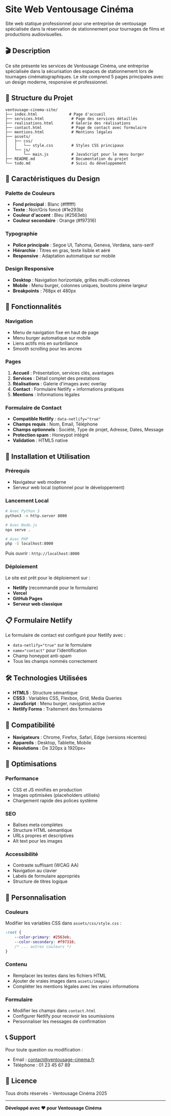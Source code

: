 # Site Web Ventousage Cinéma

Site web statique professionnel pour une entreprise de ventousage spécialisée dans la réservation de stationnement pour tournages de films et productions audiovisuelles.

## 🎬 Description

Ce site présente les services de Ventousage Cinéma, une entreprise spécialisée dans la sécurisation des espaces de stationnement lors de tournages cinématographiques. Le site comprend 5 pages principales avec un design moderne, responsive et professionnel.

## 📁 Structure du Projet

```
ventousage-cinema-site/
├── index.html              # Page d'accueil
├── services.html            # Page des services détaillés
├── realisations.html        # Galerie des réalisations
├── contact.html             # Page de contact avec formulaire
├── mentions.html            # Mentions légales
├── assets/
│   ├── css/
│   │   └── style.css        # Styles CSS principaux
│   └── js/
│       └── main.js          # JavaScript pour le menu burger
├── README.md                # Documentation du projet
└── todo.md                  # Suivi du développement
```

## 🎨 Caractéristiques du Design

### Palette de Couleurs
- **Fond principal** : Blanc (#ffffff)
- **Texte** : Noir/Gris foncé (#1e293b)
- **Couleur d'accent** : Bleu (#2563eb)
- **Couleur secondaire** : Orange (#f97316)

### Typographie
- **Police principale** : Segoe UI, Tahoma, Geneva, Verdana, sans-serif
- **Hiérarchie** : Titres en gras, texte lisible et aéré
- **Responsive** : Adaptation automatique sur mobile

### Design Responsive
- **Desktop** : Navigation horizontale, grilles multi-colonnes
- **Mobile** : Menu burger, colonnes uniques, boutons pleine largeur
- **Breakpoints** : 768px et 480px

## 📱 Fonctionnalités

### Navigation
- Menu de navigation fixe en haut de page
- Menu burger automatique sur mobile
- Liens actifs mis en surbrillance
- Smooth scrolling pour les ancres

### Pages
1. **Accueil** : Présentation, services clés, avantages
2. **Services** : Détail complet des prestations
3. **Réalisations** : Galerie d'images avec overlay
4. **Contact** : Formulaire Netlify + informations pratiques
5. **Mentions** : Informations légales

### Formulaire de Contact
- **Compatible Netlify** : `data-netlify="true"`
- **Champs requis** : Nom, Email, Téléphone
- **Champs optionnels** : Société, Type de projet, Adresse, Dates, Message
- **Protection spam** : Honeypot intégré
- **Validation** : HTML5 native

## 🚀 Installation et Utilisation

### Prérequis
- Navigateur web moderne
- Serveur web local (optionnel pour le développement)

### Lancement Local
```bash
# Avec Python 3
python3 -m http.server 8000

# Avec Node.js
npx serve .

# Avec PHP
php -S localhost:8000
```

Puis ouvrir : `http://localhost:8000`

### Déploiement
Le site est prêt pour le déploiement sur :
- **Netlify** (recommandé pour le formulaire)
- **Vercel**
- **GitHub Pages**
- **Serveur web classique**

## 📋 Formulaire Netlify

Le formulaire de contact est configuré pour Netlify avec :
- `data-netlify="true"` sur le formulaire
- `name="contact"` pour l'identification
- Champ honeypot anti-spam
- Tous les champs nommés correctement

## 🛠️ Technologies Utilisées

- **HTML5** : Structure sémantique
- **CSS3** : Variables CSS, Flexbox, Grid, Media Queries
- **JavaScript** : Menu burger, navigation active
- **Netlify Forms** : Traitement des formulaires

## 📱 Compatibilité

- **Navigateurs** : Chrome, Firefox, Safari, Edge (versions récentes)
- **Appareils** : Desktop, Tablette, Mobile
- **Résolutions** : De 320px à 1920px+

## 🎯 Optimisations

### Performance
- CSS et JS minifiés en production
- Images optimisées (placeholders utilisés)
- Chargement rapide des polices système

### SEO
- Balises meta complètes
- Structure HTML sémantique
- URLs propres et descriptives
- Alt text pour les images

### Accessibilité
- Contraste suffisant (WCAG AA)
- Navigation au clavier
- Labels de formulaire appropriés
- Structure de titres logique

## 📝 Personnalisation

### Couleurs
Modifier les variables CSS dans `assets/css/style.css` :
```css
:root {
    --color-primary: #2563eb;
    --color-secondary: #f97316;
    /* ... autres couleurs */
}
```

### Contenu
- Remplacer les textes dans les fichiers HTML
- Ajouter de vraies images dans `assets/images/`
- Compléter les mentions légales avec les vraies informations

### Formulaire
- Modifier les champs dans `contact.html`
- Configurer Netlify pour recevoir les soumissions
- Personnaliser les messages de confirmation

## 📞 Support

Pour toute question ou modification :
- Email : contact@ventousage-cinema.fr
- Téléphone : 01 23 45 67 89

## 📄 Licence

Tous droits réservés - Ventousage Cinéma 2025

---

**Développé avec ❤️ pour Ventousage Cinéma**

